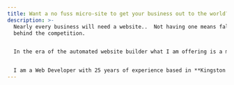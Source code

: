```yaml
---
title: Want a no fuss micro-site to get your business out to the world?
description: >-
  Nearly every business will need a website..  Not having one means falling
  behind the competition.


  In the era of the automated website builder what I am offering is a more tailored approach with a focus on performance and search engine optimisation.


  I am a Web Developer with 25 years of experience based in **Kingston Upon Thames**. You can find out more about me <a href="/about/" class="underline">here</a>, and take a look below at the steps needed to go from idea, to a fully deployed live website.
---
```

